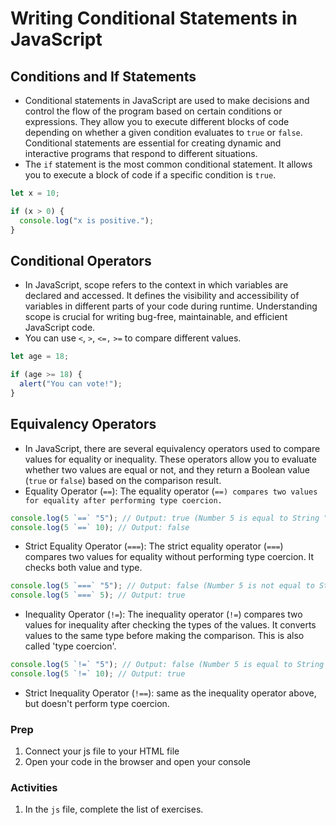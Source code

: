# Writing Conditional Statements in JavaScript

## Conditions and If Statements

- Conditional statements in JavaScript are used to make decisions and control the flow of the program based on certain conditions or expressions. They allow you to execute different blocks of code depending on whether a given condition evaluates to `true` or `false`. Conditional statements are essential for creating dynamic and interactive programs that respond to different situations.
- The `if` statement is the most common conditional statement. It allows you to execute a block of code if a specific condition is `true`.

```javascript
let x = 10;

if (x > 0) {
  console.log("x is positive.");
}
```

## Conditional Operators

- In JavaScript, scope refers to the context in which variables are declared and accessed. It defines the visibility and accessibility of variables in different parts of your code during runtime. Understanding scope is crucial for writing bug-free, maintainable, and efficient JavaScript code.
- You can use `<`, `>`, `<=,` `>=` to compare different values.

```javascript
let age = 18;

if (age >= 18) {
  alert("You can vote!");
}
```

## Equivalency Operators

- In JavaScript, there are several equivalency operators used to compare values for equality or inequality. These operators allow you to evaluate whether two values are equal or not, and they return a Boolean value (`true` or `false`) based on the comparison result.
- Equality Operator (`==`): The equality operator (`==) compares two values for equality after performing type coercion.`

```javascript
console.log(5 `==` "5"); // Output: true (Number 5 is equal to String "5" after type coercion)
console.log(5 `==` 10); // Output: false
```

- Strict Equality Operator (`===`): The strict equality operator (`===`) compares two values for equality without performing type coercion. It checks both value and type.

```javascript
console.log(5 `===` "5"); // Output: false (Number 5 is not equal to String "5" with different types)
console.log(5 `===` 5); // Output: true
```

- Inequality Operator (`!=`): The inequality operator (`!=`) compares two values for inequality after checking the types of the values. It converts values to the same type before making the comparison. This is also called 'type coercion'.

```javascript
console.log(5 `!=` "5"); // Output: false (Number 5 is equal to String "5" after type coercion)
console.log(5 `!=` 10); // Output: true
```

- Strict Inequality Operator (`!==`): same as the inequality operator above, but doesn't perform type coercion.

### Prep

1. Connect your js file to your HTML file
2. Open your code in the browser and open your console

### Activities

1. In the `js` file, complete the list of exercises.
